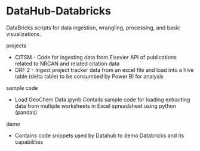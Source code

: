 # DataHub-Databricks
DataBricks scripts for data ingestion, wrangling, processing, and basic visualizations. 


projects
- CITSM - Code for ingesting data from Elsevier API of publications related to NRCAN and related citation data
- DRF 2 - Ingest project tracker data from an excel file and load into a hive table (delta table) to be consumbed by Power BI for analysis

sample code
- Load GeoChem Data.ipynb Contails sample code for loading extracting data from multiple worksheets in Excel spreadsheet using python (pandas)

demo
- Contains code snippets used by Datahub to demo Databricks and its capabilities
